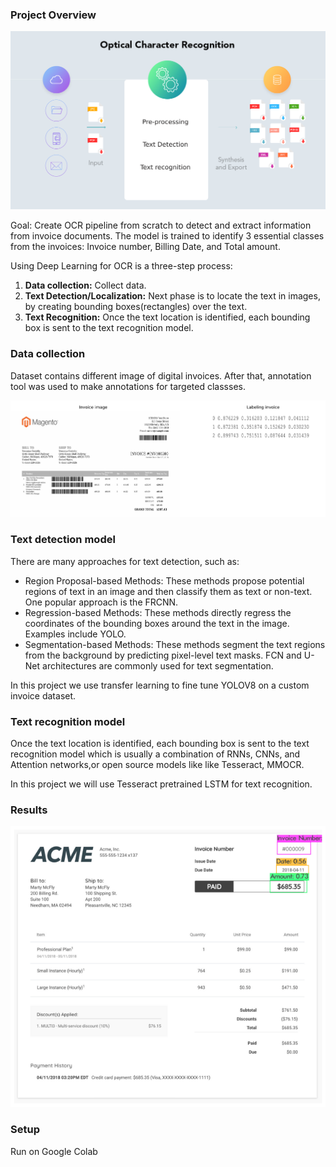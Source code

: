 ###  Project Overview
<img src="https://github.com/m4556/optical_character_recognition/blob/main/img/1.png" width="600" >

Goal: Create OCR pipeline from scratch to detect and extract information from invoice documents. The model is trained to identify 3 essential classes from the invoices: Invoice number, Billing Date, and Total amount.

Using Deep Learning for OCR is a three-step process:
1. **Data collection:** Collect data.
2. **Text Detection/Localization:** Next phase is to locate the text in images, by creating bounding boxes(rectangles) over the text. 
3. **Text Recognition:** Once the text location is identified, each bounding box is sent to the text recognition model.

### Data collection
Dataset contains different image of digital invoices. After that, annotation tool was used to make annotations for targeted classses. 

<img src="https://github.com/m4556/optical_character_recognition/blob/main/img/2.png" width="800" >
 
### Text detection model

There are many approaches for text detection, such as:
- Region Proposal-based Methods: These methods propose potential regions of text in an image and then classify them as text or non-text. One popular approach is the FRCNN.
- Regression-based Methods: These methods directly regress the coordinates of the bounding boxes around the text in the image. Examples include YOLO.
- Segmentation-based Methods: These methods segment the text regions from the background by predicting pixel-level text masks. FCN and U-Net architectures are commonly used for text segmentation.

In this project we use transfer learning to fine tune YOLOV8 on a custom invoice dataset.


###  Text recognition model
Once the text location is identified, each bounding box is sent to the text recognition model which is usually a combination of RNNs, CNNs, and Attention networks,or open source models like  like Tesseract, MMOCR.

In this project we will use Tesseract pretrained LSTM for text recognition.


### Results
<img src="https://github.com/m4556/optical_character_recognition/blob/main/img/3.png" width="800" >

### Setup
Run on Google Colab
